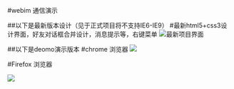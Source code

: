 #webim 通信演示

##以下是最新版本设计（见于正式项目将不支持IE6-IE9）
#最新html5+css3设计界面，好友对话框合并设计，消息提示等，右键菜单
![最新项目界面](http://git.oschina.net/uploads/images/2014/0901/192706_4710923a_49495.png)

##以下是deomo演示版本
#chrome 浏览器
![](http://git.oschina.net/uploads/images/2014/0825/141352_9930973c_49495.jpeg)

#Firefox 浏览器

![](http://git.oschina.net/uploads/images/2014/0825/141353_62918bc3_49495.jpeg)